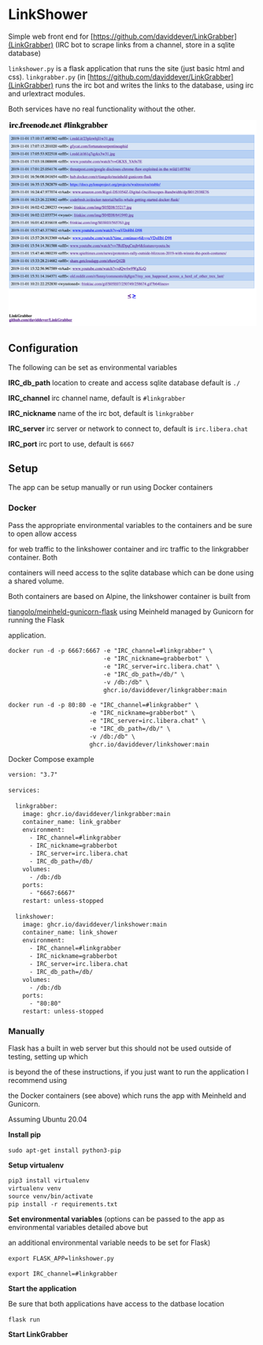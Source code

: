 # LinkShower

Simple web front end for [https://github.com/daviddever/LinkGrabber](LinkGrabber) (IRC bot to scrape links from a channel, store in a sqlite database)


`linkshower.py` is a flask application that runs the site (just basic html and css).
`linkgrabber.py` (in [https://github.com/daviddever/LinkGrabber](LinkGrabber) runs the irc bot and writes the links to the database, using irc and urlextract modules.

Both services have no real functionality without the other.

![alt text](https://raw.githubusercontent.com/daviddever/LinkGrabber/master/sampleimage.png "Sample Image")

## Configuration

The following can be set as environmental variables

**IRC_db_path**         location to create and access sqlite database default is `./`

**IRC_channel**         irc channel name, default is `#linkgrabber`

**IRC_nickname**        name of the irc bot, default is `linkgrabber`

**IRC_server**          irc server or network to connect to, default is `irc.libera.chat`

**IRC_port**            irc port to use, default is `6667`

## Setup

The app can be setup manually or run using Docker containers

### Docker

Pass the appropriate environmental variables to the containers and be sure to open allow access

for web traffic to the linkshower container and irc traffic to the linkgrabber container. Both

containers will need access to the sqlite database which can be done using a shared volume.


Both containers are based on Alpine, the linkshower container is built from

[tiangolo/meinheld-gunicorn-flask](https://hub.docker.com/r/tiangolo/meinheld-gunicorn-flask) using Meinheld managed by Gunicorn for running the Flask

application.


```
docker run -d -p 6667:6667 -e "IRC_channel=#linkgrabber" \
                           -e "IRC_nickname=grabberbot" \
                           -e "IRC_server=irc.libera.chat" \
                           -e "IRC_db_path=/db/" \
                           -v /db:/db" \
                           ghcr.io/daviddever/linkgrabber:main
```

```
docker run -d -p 80:80 -e "IRC_channel=#linkgrabber" \
                       -e "IRC_nickname=grabberbot" \
                       -e "IRC_server=irc.libera.chat" \
                       -e "IRC_db_path=/db/" \
                       -v /db:/db" \
                       ghcr.io/daviddever/linkshower:main
```

Docker Compose example

```
version: "3.7"

services:

  linkgrabber:
    image: ghcr.io/daviddever/linkgrabber:main
    container_name: link_grabber
    environment:
      - IRC_channel=#linkgrabber
      - IRC_nickname=grabberbot
      - IRC_server=irc.libera.chat
      - IRC_db_path=/db/
    volumes:
      - /db:/db
    ports:
      - "6667:6667"
    restart: unless-stopped

  linkshower:
    image: ghcr.io/daviddever/linkshower:main
    container_name: link_shower
    environment:
      - IRC_channel=#linkgrabber
      - IRC_nickname=grabberbot
      - IRC_server=irc.libera.chat
      - IRC_db_path=/db/
    volumes:
      - /db:/db
    ports:
      - "80:80"
    restart: unless-stopped
```

### Manually

Flask has a built in web server but this should not be used outside of testing, setting up which

is beyond the of these instructions, if you just want to run the application I recommend using 

the Docker containers (see above) which runs the app with Meinheld and Gunicorn.


Assuming Ubuntu 20.04

**Install pip**

`sudo apt-get install python3-pip`

**Setup virtualenv**

```
pip3 install virtualenv
virtualenv venv
source venv/bin/activate
pip install -r requirements.txt
```

**Set environmental variables** (options can be passed to the app as environmental variables detailed above but

an additional environmental variable needs to be set for Flask)

`export FLASK_APP=linkshower.py`

`export IRC_channel=#linkgrabber`

**Start the application**

Be sure that both applications have access to the datbase location

`flask run`

**Start LinkGrabber**
